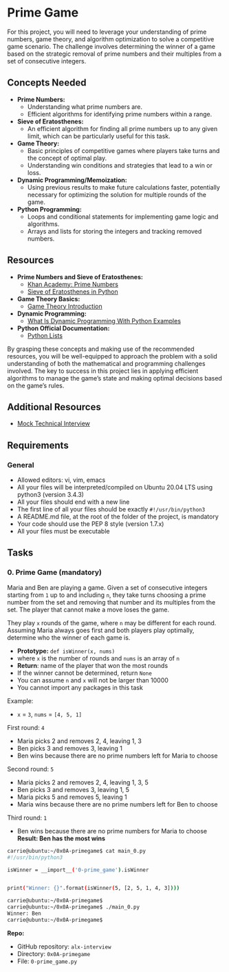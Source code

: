 # Prime Game

For this project, you will need to leverage your understanding of prime numbers, game theory, and algorithm optimization to solve a competitive game scenario. The challenge involves determining the winner of a game based on the strategic removal of prime numbers and their multiples from a set of consecutive integers.

## Concepts Needed
- **Prime Numbers:**
  - Understanding what prime numbers are.
  - Efficient algorithms for identifying prime numbers within a range.
- **Sieve of Eratosthenes:**
  - An efficient algorithm for finding all prime numbers up to any given limit, which can be particularly useful for this task.
- **Game Theory:**
  - Basic principles of competitive games where players take turns and the concept of optimal play.
  - Understanding win conditions and strategies that lead to a win or loss.
- **Dynamic Programming/Memoization:**
  - Using previous results to make future calculations faster, potentially necessary for optimizing the solution for multiple rounds of the game.
- **Python Programming:**
  - Loops and conditional statements for implementing game logic and algorithms.
  - Arrays and lists for storing the integers and tracking removed numbers.

## Resources
- **Prime Numbers and Sieve of Eratosthenes:**
  - [Khan Academy: Prime Numbers](https://www.khanacademy.org/computing/computer-science/cryptography/comp-number-theory/v/prime-numbers-introduction)
  - [Sieve of Eratosthenes in Python](https://www.geeksforgeeks.org/sieve-of-eratosthenes/)
- **Game Theory Basics:**
  - [Game Theory Introduction](https://www.youtube.com/watch?v=UuLnWuqdkPc)
- **Dynamic Programming:**
  - [What Is Dynamic Programming With Python Examples](https://realpython.com/python-dynamic-programming/)
- **Python Official Documentation:**
  - [Python Lists](https://docs.python.org/3/tutorial/datastructures.html)

By grasping these concepts and making use of the recommended resources, you will be well-equipped to approach the problem with a solid understanding of both the mathematical and programming challenges involved. The key to success in this project lies in applying efficient algorithms to manage the game’s state and making optimal decisions based on the game’s rules.

## Additional Resources
- [Mock Technical Interview](#)
  
## Requirements
### General
- Allowed editors: vi, vim, emacs
- All your files will be interpreted/compiled on Ubuntu 20.04 LTS using python3 (version 3.4.3)
- All your files should end with a new line
- The first line of all your files should be exactly `#!/usr/bin/python3`
- A README.md file, at the root of the folder of the project, is mandatory
- Your code should use the PEP 8 style (version 1.7.x)
- All your files must be executable

## Tasks
### 0. Prime Game (mandatory)
Maria and Ben are playing a game. Given a set of consecutive integers starting from `1` up to and including `n`, they take turns choosing a prime number from the set and removing that number and its multiples from the set. The player that cannot make a move loses the game.

They play `x` rounds of the game, where `n` may be different for each round. Assuming Maria always goes first and both players play optimally, determine who the winner of each game is.

* **Prototype:** `def isWinner(x, nums)`
* where `x` is the number of rounds and `nums` is an array of `n`
* **Return**: name of the player that won the most rounds
* If the winner cannot be determined, return `None`
* You can assume `n` and `x` will not be larger than 10000
* You cannot import any packages in this task

Example:
* `x` = `3`, `nums` = `[4, 5, 1]`

First round: `4`
* Maria picks 2 and removes 2, 4, leaving 1, 3
* Ben picks 3 and removes 3, leaving 1
* Ben wins because there are no prime numbers left for Maria to choose

Second round: `5`
* Maria picks 2 and removes 2, 4, leaving 1, 3, 5
* Ben picks 3 and removes 3, leaving 1, 5
* Maria picks 5 and removes 5, leaving 1
* Maria wins because there are no prime numbers left for Ben to choose

Third round: `1`
* Ben wins because there are no prime numbers for Maria to choose
**Result: Ben has the most wins**

```bash
carrie@ubuntu:~/0x0A-primegame$ cat main_0.py
#!/usr/bin/python3

isWinner = __import__('0-prime_game').isWinner


print("Winner: {}".format(isWinner(5, [2, 5, 1, 4, 3])))

carrie@ubuntu:~/0x0A-primegame$
carrie@ubuntu:~/0x0A-primegame$ ./main_0.py
Winner: Ben
carrie@ubuntu:~/0x0A-primegame$
```

**Repo:**
* GitHub repository: `alx-interview`
* Directory: `0x0A-primegame`
* File: `0-prime_game.py`

